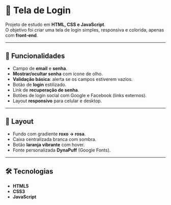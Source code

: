 # 📌 Tela de Login

Projeto de estudo em **HTML, CSS e JavaScript**.  
O objetivo foi criar uma tela de login simples, responsiva e colorida, apenas com **front-end**.

---

## 🚀 Funcionalidades
- Campo de **email** e **senha**.
- **Mostrar/ocultar senha** com ícone de olho.
- **Validação básica**: alerta se os campos estiverem vazios.
- Botão de **login** estilizado.
- Link de **recuperação de senha**.
- Botões de login social com Google e Facebook (links externos).
- Layout **responsivo** para celular e desktop.

---

## 🎨 Layout
- Fundo com gradiente **roxo → rosa**.
- Caixa centralizada branca com sombra.
- Botão **laranja vibrante** com hover.
- Fonte personalizada **DynaPuff** (Google Fonts).

---

## 🛠️ Tecnologias
- **HTML5**
- **CSS3**
- **JavaScript**
